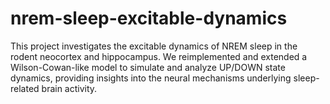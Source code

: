 # nrem-sleep-excitable-dynamics
This project investigates the excitable dynamics of NREM sleep in the rodent neocortex and hippocampus. We reimplemented and extended a Wilson-Cowan-like model to simulate and analyze UP/DOWN state dynamics, providing insights into the neural mechanisms underlying sleep-related brain activity.
